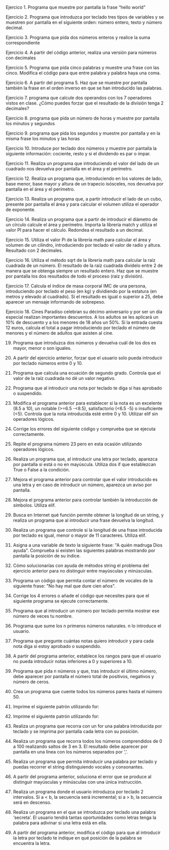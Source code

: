 Ejercico 1. Programa que muestre por pantalla la frase “hello world”

Ejercicio 2. Programa que introduzca por teclado tres tipos de variables y se muestren por pantalla en el siguiente orden: número entero, texto y número decimal.

Ejercicio 3. Programa que pida dos números enteros y realice la suma correspondiente

Ejercicio 4. A partir del código anterior, realiza una versión para números con decimales

Ejercicio 5. Programa que pida cinco palabras y muestre una frase con las cinco. Modifica el código para que entre palabra y palabra haya una coma.

Ejercicio 6. A partir del programa 5. Haz que se muestre por pantalla también la frase en el orden inverso en que se han introducido las palabras.

Ejercicio 7. programa que calcule dos operandos con los 7 operadores vistos en clase. ¿Cómo puedes forzar que el resultado de la división tenga 2 decimales?

Ejercicio 8. programa que pida un número de horas y muestre por pantalla los minutos y segundos

Ejercicio 9. programa que pida los segundos y muestre por pantalla y en la misma frase los minutos y las horas

Ejercicio 10. Introduce por teclado dos números y muestre por pantalla la siguiente información: cociente, resto y si el dividendo es par o impar.

Ejercicio 11. Realiza un programa que introduciendo el valor del lado de un cuadrado nos devuelva por pantalla en el área y el perímetro.

Ejercicio 12. Realiza un programa que, introduciendo en los valores de lado, base menor, base mayor y altura de un trapecio isósceles, nos devuelva por pantalla en el área y el perímetro.

Ejercicio 13. Realiza un programa que, a partir introducir el lado de un cubo, presente por pantalla el área y para calcular el volumen utiliza el operador de exponente.

Ejercicio 14. Realiza un programa que a partir de introducir el diámetro de un círculo calcule el área y perímetro. Importa la librería match y utiliza el valor PI para hacer el cálculo. Redondea el resultado a un decimal.

Ejercicio 15. Utiliza el valor Pi de la librería math para calcular el área y volumen de un cilindro, introduciendo por teclado el valor de radio y altura. Resultado con 2 decimales.

Ejercicio 16. Utiliza el método sqrt de la librería math para calcular la raíz cuadrada de un número. El resultado de la raíz cuadrada divídelo entre 2 de manera que se obtenga siempre un resultado entero. Haz que se muestre por pantalla los dos resultados de todo el proceso (raíz y división).

Ejercicio 17. Calcula el índice de masa corporal IMC de una persona, introduciendo por teclado el peso (en kg) y dividiendo por la estatura (en metros y elevado al cuadrado). Si el resultado es igual o superior a 25, debe aparecer un mensaje informando de sobrepeso.

Ejercicio 18. Cines Paradiso celebran su décimo aniversario y por ser un día especial realizan importantes descuentos. A los adultos se les aplicará un 10% de descuento y a los menores de 18 años un 50%. Si la entrada cuesta 12 euros, calcula el total a pagar introduciendo por teclado el número de menores y el número de adultos que asisten al cine.

19. Programa que introduzca dos números y devuelva cuál de los dos es mayor, menor o son iguales.

20. A partir del ejercicio anterior, forzar que el usuario solo pueda introducir por teclado números entre 0 y 10.

21. Programa que calcula una ecuación de segundo grado. Controla que el valor de la raíz cuadrada no dé un valor negativo.

22. Programa que al introducir una nota por teclado te diga si has aprobado o suspendido.

23. Modifica el programa anterior para establecer si la nota es un excelente (8.5 a 10), un notable (>=6.5 -<8.5), satisfactorio (<6.5 -5) o insuficiente (<5). Controla que la nota introducida esté entre 0 y 10. Utilizar elif sin operadores lógicos.

24. Corrige los errores del siguiente código y comprueba que se ejecuta correctamente.

25. Repite el programa número 23 pero en esta ocasión utilizando operadores lógicos.

26. Realiza un programa que, al introducir una letra por teclado, aparezca por pantalla si está o no en mayúscula. Utiliza dos if que establezcan True o False a la condición.

27. Mejora el programa anterior para controlar que el valor introducido es una letra y en caso de introducir un número, aparezca un aviso por pantalla.

28. Mejora el programa anterior para controlar también la introducción de símbolos. Utiliza elif.

29. Busca en Internet qué función permite obtener la longitud de un string, y realiza un programa que al introducir una frase devuelva la longitud.

30. Realiza un programa que controle si la longitud de una frase introducida por teclado es igual, menor o mayor de 11 caracteres. Utiliza elif.

31. Asigna a una variable de texto la siguiente frase: "A quién madruga Dios ayuda". Comprueba si existen las siguientes palabras mostrando por pantalla la posición de su índice.

32. Cómo solucionarías con ayuda de métodos string el problema del ejercicio anterior para no distinguir entre mayúsculas y minúsculas.

33. Programa un código que permita contar el número de vocales de la siguiente frase: "No hay mal que dure cien años".

34. Corrige los 4 errores o añade el código que necesites para que el siguiente programa se ejecute correctamente.

35. Programa que al introducir un número por teclado permita mostrar ese número de veces tu nombre.

36. Programa que sume los n primeros números naturales. n lo introduce el usuario.

37. Programa que pregunte cuántas notas quiero introducir y para cada nota diga si estoy aprobado o suspendido.

38. A partir del programa anterior, establece los rangos para que el usuario no pueda introducir notas inferiores a 0 y superiores a 10.

39. Programa que pida n números y que, tras introducir el último número, debe aparecer por pantalla el número total de positivos, negativos y número de ceros.

40. Crea un programa que cuente todos los números pares hasta el número 50.

41. Imprime el siguiente patrón utilizando for:

42. Imprime el siguiente patrón utilizando for:

43. Realiza un programa que recorra con un for una palabra introducida por teclado y se imprima por pantalla cada letra con su posición.

44. Realiza un programa que recorra todos los números comprendidos de 0 a 100 realizando saltos de 3 en 3. El resultado debe aparecer por pantalla en una línea con los números separados por ‘,’.

45. Realiza un programa que permita introducir una palabra por teclado y puedas recorrer el string distinguiendo vocales y consonantes.

46. A partir del programa anterior, soluciona el error que se produce al distinguir mayúsculas y minúsculas con una única instrucción.

47. Realiza un programa donde el usuario introduzca por teclado 2 intervalos. Si a < b, la secuencia será incremental; si a > b, la secuencia será en descenso.

48. Realiza un programa en el que se introduzca por teclado una palabra ‘secreta’. El usuario tendrá tantas oportunidades como letras tenga la palabra para adivinar si una letra está en ella.

49. A partir del programa anterior, modifica el código para que al introducir la letra por teclado te indique en qué posición de la palabra se encuentra la letra.
